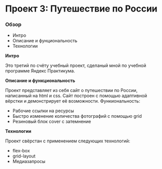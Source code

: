# Проект 3: Путешествие по России

### Обзор
* Интро
* Описание и фунциональность
* Технологии

**Интро**

Это третий по счёту учебный проект, сделаный мной по учебной программе Яндекс Практикума.

**Описание и функциональность**

Проект представляет из себя сайт о путешествии по России, написанный на html и css.
Сайт построен с помощью адаптивной вёрстки и демонстрирует её возможности.
Функиональность: 

* Рабочие ссылки на ресурсы
* Быстро изменение количества фотографий с помощью grid
* Резиновый блок cover с затемнение


**Технологии**

Проект свёрстан с применением следующих технологий:

* flex-box
* grid-layout
* Медиазапросы
